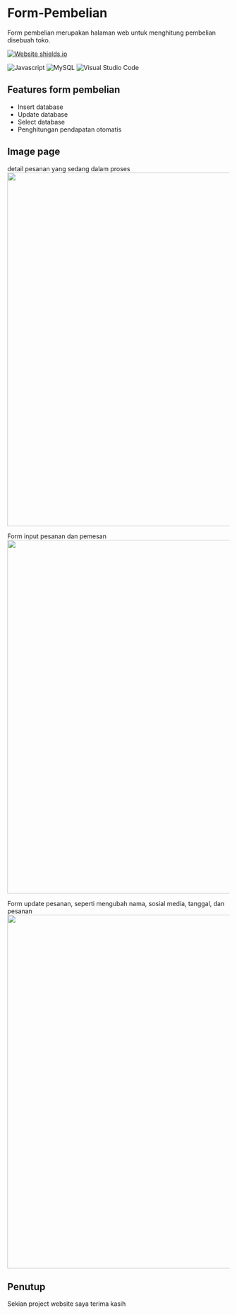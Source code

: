 # Form-Pembelian
Form pembelian merupakan halaman web untuk menghitung pembelian disebuah toko.

[![Website shields.io](https://img.shields.io/website-up-down-green-red/http/shields.io.svg)](http://shields.io/)

![Javascript](https://img.shields.io/badge/PHP-777BB4?style=for-the-badge&logo=php&logoColor=white)
![MySQL](https://img.shields.io/badge/mysql-%2300f.svg?style=for-the-badge&logo=mysql&logoColor=white)
![Visual Studio Code](https://img.shields.io/badge/Visual%20Studio%20Code-0078d7.svg?style=for-the-badge&logo=visual-studio-code&logoColor=white)

## Features form pembelian
 - Insert database
 - Update database
 - Select database
 - Penghitungan pendapatan otomatis

 ## Image page
 
 detail pesanan yang sedang dalam proses
 <img src="https://user-images.githubusercontent.com/115331322/204836896-85b447b5-1d6b-47f0-8ca2-b66370921d09.png" width="800">
 
 Form input pesanan dan pemesan
 <img src="https://user-images.githubusercontent.com/115331322/204841842-353ad327-fb3e-4c32-a0f7-439ca8866628.png" width="800">
 
 Form update pesanan, seperti mengubah nama, sosial media, tanggal, dan pesanan
 <img src="https://user-images.githubusercontent.com/115331322/204842342-443f5822-af4e-43cb-a488-7d6f8a348c6c.png" width="800">
 
 ## Penutup
 Sekian project website saya terima kasih
